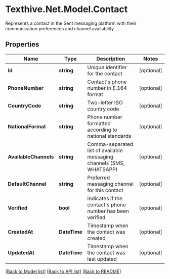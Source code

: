 # Texthive.Net.Model.Contact
Represents a contact in the Sent messaging platform with their communication preferences and channel availability

## Properties

Name | Type | Description | Notes
------------ | ------------- | ------------- | -------------
**Id** | **string** | Unique identifier for the contact | [optional] 
**PhoneNumber** | **string** | Contact&#39;s phone number in E.164 format | [optional] 
**CountryCode** | **string** | Two-letter ISO country code | [optional] 
**NationalFormat** | **string** | Phone number formatted according to national standards | [optional] 
**AvailableChannels** | **string** | Comma-separated list of available messaging channels (SMS, WHATSAPP) | [optional] 
**DefaultChannel** | **string** | Preferred messaging channel for this contact | [optional] 
**Verified** | **bool** | Indicates if the contact&#39;s phone number has been verified | [optional] 
**CreatedAt** | **DateTime** | Timestamp when the contact was created | [optional] 
**UpdatedAt** | **DateTime** | Timestamp when the contact was last updated | [optional] 

[[Back to Model list]](../README.md#documentation-for-models) [[Back to API list]](../README.md#documentation-for-api-endpoints) [[Back to README]](../README.md)

